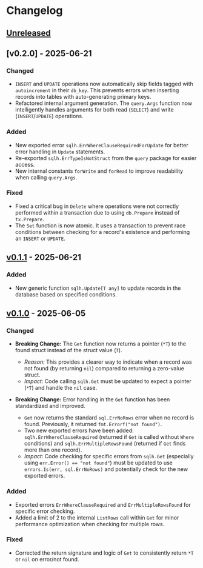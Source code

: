 <!--
This file follows the principles of Keep a Changelog (https://keepachangelog.com/en/1.0.0/).
It's intended to be a human-readable history of changes.
-->

# Changelog

## [Unreleased]

## [v0.2.0] - 2025-06-21

### Changed

- `INSERT` and `UPDATE` operations now automatically skip fields tagged with `autoincrement` in their `db_key`. This prevents errors when inserting records into tables with auto-generating primary keys.
- Refactored internal argument generation. The `query.Args` function now intelligently handles arguments for both read (`SELECT`) and write (`INSERT`/`UPDATE`) operations.

### Added

- New exported error `sqlh.ErrWhereClauseRequiredForUpdate` for better error handling in `Update` statements.
- Re-exported `sqlh.ErrTypeIsNotStruct` from the `query` package for easier access.
- New internal constants `forWrite` and `forRead` to improve readability when calling `query.Args`.

### Fixed

- Fixed a critical bug in `Delete` where operations were not correctly performed within a transaction due to using `db.Prepare` instead of `tx.Prepare`.
- The `Set` function is now atomic. It uses a transaction to prevent race conditions between checking for a record's existence and performing an `INSERT` or `UPDATE`.

## [v0.1.1] - 2025-06-21

### Added

- New generic function `sqlh.Update[T any]` to update records in the database based on specified conditions.

## [v0.1.0] - 2025-06-05

### Changed

- **Breaking Change:** The `Get` function now returns a pointer (`*T`) to the found struct instead of the struct value (`T`).
  - *Reason:* This provides a clearer way to indicate when a record was not found (by returning `nil`) compared to returning a zero-value struct.
  - *Impact:* Code calling `sqlh.Get` must be updated to expect a pointer (`*T`) and handle the `nil` case.

- **Breaking Change:** Error handling in the `Get` function has been standardized and improved.
  - `Get` now returns the standard `sql.ErrNoRows` error when no record is found. Previously, it returned `fmt.Errorf("not found")`.
  - Two new exported errors have been added: `sqlh.ErrWhereClauseRequired` (returned if `Get` is called without `Where` conditions) and `sqlh.ErrMultipleRowsFound` (returned if `Get` finds more than one record).
  - *Impact:* Code checking for specific errors from `sqlh.Get` (especially using `err.Error() == "not found"`) must be updated to use `errors.Is(err, sql.ErrNoRows)` and potentially check for the new exported errors.

### Added

- Exported errors `ErrWhereClauseRequired` and `ErrMultipleRowsFound` for specific error checking.
- Added a limit of 2 to the internal `ListRows` call within `Get` for minor performance optimization when checking for multiple rows.

### Fixed

- Corrected the return signature and logic of `Get` to consistently return `*T` or `nil` on error/not found.

[Unreleased]: https://github.com/kirill-scherba/sqlh/compare/v0.1.1...HEAD
[v0.1.1]: https://github.com/kirill-scherba/sqlh/compare/v0.1.0...v0.1.1
[v0.1.0]: https://github.com/kirill-scherba/sqlh/releases/tag/v0.1.0
